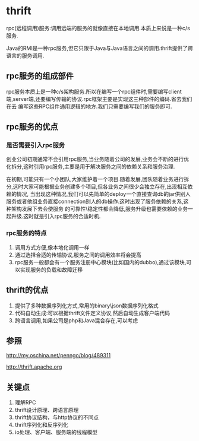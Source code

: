 # thrift

rpc(远程调用)服务:调用远端的服务的就像直接在本地调用.本质上来说是一种c/s服务.

Java的RMI是一种rpc服务,但它只限于Java与Java语言之间的调用.thrift提供了跨语言的服务调用.

## rpc服务的组成部件

rpc服务本质上是一种c/s架构服务.所以在编写一个rpc组件时,需要编写client端,server端,还要编写传输的协议.rpc框架主要是实现这三种部件的编码.省去我们在去
编写这些RPC组件通用逻辑的地方.我们只需要编写我们的服务即可.

## rpc服务的优点

### 是否需要引入rpc服务

创业公司初期通常不会引用rpc服务,当业务随着公司的发展,业务会不断的进行优化拆分,这时引用rpc服务,主要是用于解决服务之间的依赖关系和服务治理.

在初期,可能只有一个小团队,大家维护着一个项目.随着发展,团队随着业务进行拆分,这时大家可能根据业务创建多个项目,但各业务之间很少会独立存在,出现相互依赖的情况,
当出现这种情况,我们可以先简单的deploy一个直接查询db的jar供别人服务或者他组业务直接connection别人的db操作.这时出现了服务依赖的关系,这种架构发展下去会使服务
的可靠性\稳定性都会降低,服务升级也需要依赖的业务一起升级.这时就是引入rpc服务的合适时机.

### rpc服务的特点

1. 调用方式方便,像本地化调用一样
1. 通过选择合适的传输协议,服务之间的调用效率将会提高
1. rpc服务一般都会有一个服务注册中心模块(比如国内的dubbo),通过该模块,可以实现服务的负载和故障迁移

## thrift的优点

1. 提供了多种数据序列化方式,常用的binary\json数据序列化格式
1. 代码自动生成:可以根据thrift文件定义协议,然后自动生成客户端代码
1. 跨语言调用,如果公司是php和Java混合存在,可以考虑


## 参照

http://my.oschina.net/penngo/blog/489311

http://thrift.apache.org


## 关键点
1. 理解RPC
2. thrift设计原理、跨语言原理
3. thrift协议结构，与http协议的不同点
4. thrift序列化和反序列化
5. io处理、客户端、服务端的线程模型






